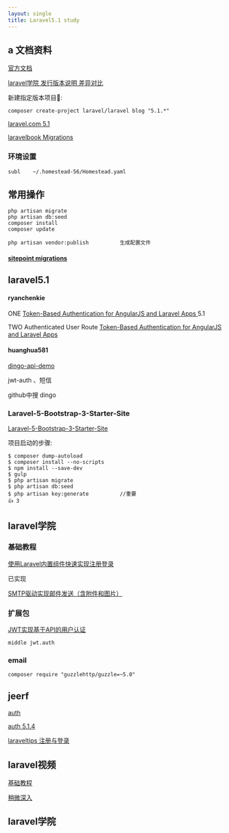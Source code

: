 ```yaml
---
layout: single
title: Laravel5.1 study
---
```


## a 文档资料

[官方文档](https://laravel.com/docs/5.1)

[laravel学院 发行版本说明 差异对比](http://laravelacademy.org/post/9.html)

新建指定版本项目:

	composer create-project laravel/laravel blog "5.1.*"

[laravel.com 5.1](https://laravel.com/docs/5.1/seeding)

[laravelbook Migrations](http://laravelbook.com/laravel-migrations-managing-databases/)

### 环境设置

	subl 	~/.homestead-56/Homestead.yaml

## 常用操作

	php artisan migrate
	php artisan db:seed
	composer install
	composer update

	php artisan vendor:publish			生成配置文件

####  [sitepoint migrations](http://www.sitepoint.com/laravel-migrations/)

## laravel5.1



#### ryanchenkie

ONE [Token-Based Authentication for AngularJS and Laravel Apps ](https://scotch.io/tutorials/token-based-authentication-for-angularjs-and-laravel-apps) 5.1

TWO Authenticated User Route [Token-Based Authentication for AngularJS and Laravel Apps](http://ryanchenkie.com/token-based-authentication-for-angularjs-and-laravel-apps/)

#### huanghua581

[dingo-api-demo](https://github.com/huanghua581/dingo-api-demo)

jwt-auth 、短信

github中搜 dingo

### Laravel-5-Bootstrap-3-Starter-Site
[Laravel-5-Bootstrap-3-Starter-Site](https://github.com/mrakodol/Laravel-5-Bootstrap-3-Starter-Site/issues/205)

项目启动的步骤:

	$ composer dump-autoload
	$ composer install --no-scripts
	$ npm install --save-dev
	$ gulp
	$ php artisan migrate
	$ php artisan db:seed
	$ php artisan key:generate			//重要
	👍 3  
	

## laravel学院

### 基础教程

[使用Laravel内置组件快速实现注册登录](http://laravelacademy.org/post/1258.html)

已实现

[SMTP驱动实现邮件发送（含附件和图片）](http://laravelacademy.org/post/1986.html)

### 扩展包
	
[JWT实现基于API的用户认证](http://laravelacademy.org/post/3640.html) 

	middle jwt.auth
	
### email

	composer require "guzzlehttp/guzzle=~5.0"	
		
## jeerf
[auth](https://laracasts.com/series/laravel-5-fundamentals/episodes/15)

[auth 5.1.4](https://laraveltips.wordpress.com/2015/06/15/how-to-make-user-login-and-registration-laravel-5-1/)

[laraveltips 注册与登录](https://laraveltips.wordpress.com/2015/06/15/how-to-make-user-login-and-registration-laravel-5-1/?blogsub=confirming#subscribe-blog)

## laravel视频

[基础教程](https://laravist.com/series/laravel-5-basic)

[稍微深入](https://laravist.com/series/dive-a-little-deep-into-laravel-5)

## laravel学院